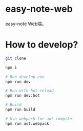 # easy-note-web

easy-note Web端。

# How to develop?

```bash
git clone 

npm i

# Run develop env
npm run dev

# Run with hot reload
npm run dev:hot

# Build
npm run build

# Use webpack for aot compile
npm run aot:webpack
```
